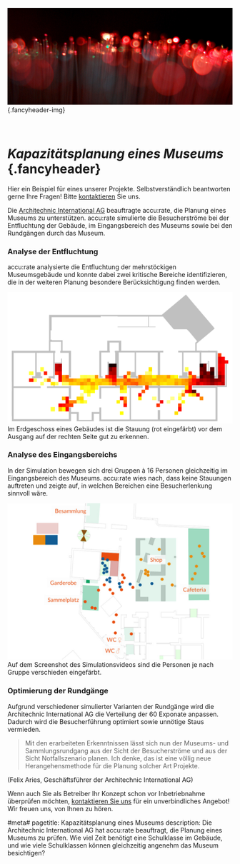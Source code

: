 ![](/img/accurate-bild-start.jpg) {.fancyheader-img}
# <br /> *Kapazitätsplanung eines Museums* {.fancyheader}

Hier ein Beispiel für eines unserer Projekte.
Selbstverständlich beantworten gerne Ihre Fragen!
Bitte [kontaktieren](kontakt) Sie uns.

Die [Architechnic International AG](http://www.architechnic.ch/deutsch/unternehmen/) beauftragte accu:rate, die Planung eines Museums zu unterstützen. accu:rate simulierte die Besucherströme bei der Entfluchtung der Gebäude, im Eingangsbereich des Museums sowie bei den Rundgängen durch das Museum.

### Analyse der Entfluchtung
accu:rate analysierte die Entfluchtung der mehrstöckigen Museumsgebäude und konnte dabei zwei kritische Bereiche identifizieren, die in der weiteren Planung besondere Berücksichtigung finden werden.

![Entfluchtungssimulation des geplanten Museums](img/referenzen/architechnic-entfluchtung.png)
Im Erdgeschoss eines Gebäudes ist die Stauung (rot eingefärbt) vor dem Ausgang auf der rechten Seite gut zu erkennen.

### Analyse des Eingangsbereichs
In der Simulation bewegen sich drei Gruppen à 16 Personen gleichzeitig im Eingangsbereich des Museums. 
accu:rate wies nach, dass keine Stauungen auftreten und zeigte auf, in welchen Bereichen eine Besucherlenkung sinnvoll wäre.

![Analyse Eingangsbereich Museum](img/referenzen/architechnic-eingangsbereich.jpg)
Auf dem Screenshot des Simulationsvideos sind die Personen je nach Gruppe verschieden eingefärbt.

### Optimierung der Rundgänge
Aufgrund verschiedener simulierter Varianten der Rundgänge wird die Architechnic International AG die Verteilung der 60 Exponate anpassen.
Dadurch wird die Besucherführung optimiert sowie unnötige Staus vermieden. 

> Mit den erarbeiteten Erkenntnissen lässt sich nun der Museums- und Sammlungsrundgang aus der Sicht der Besucherströme und aus der Sicht Notfallszenario planen.
> Ich denke, das ist eine völlig neue Herangehensmethode für die Planung solcher Art Projekte.

(Felix Aries, Geschäftsführer der Architechnic International AG)

Wenn auch Sie als Betreiber Ihr Konzept schon vor Inbetriebnahme überprüfen möchten, [kontaktieren Sie uns](kontakt) für ein unverbindliches Angebot! Wir freuen uns, von Ihnen zu hören.


#meta#
pagetitle: Kapazitätsplanung eines Museums
description: Die Architechnic International AG hat accu:rate beauftragt, die Planung eines Museums zu prüfen. Wie viel Zeit benötigt eine Schulklasse im Gebäude, und wie viele Schulklassen können gleichzeitig angenehm das Museum besichtigen?


